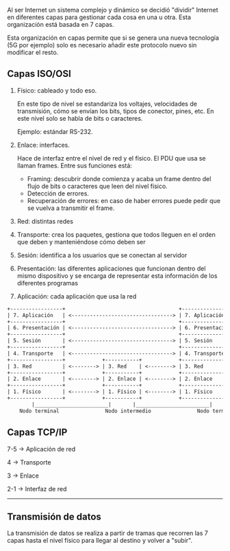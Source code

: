 Al ser Internet un sistema complejo y dinámico se decidió "dividir" Internet en diferentes capas para gestionar cada cosa en una u otra. Esta organización está basada en 7 capas.

Esta organización en capas permite que si se genera una nueva tecnología (5G por ejemplo) solo es necesario añadir este protocolo nuevo sin modificar el resto.

## Capas ISO/OSI

1. Físico: cableado y todo eso.

   En este tipo de nivel se estandariza los voltajes, velocidades de
   transmisión, cómo se envían los bits, tipos de conector, pines, etc. En este
   nivel solo se habla de bits o caracteres.

   Ejemplo: estándar RS-232.

2. Enlace: interfaces.

   Hace de interfaz entre el nivel de red y el físico. El PDU que usa se llaman
   frames. Entre sus funciones está:
   - Framing: descubrir donde comienza y acaba un frame dentro del flujo de
     bits o caracteres que leen del nivel físico.
   - Detección de errores.
   - Recuperación de errores: en caso de haber errores puede pedir que se
     vuelva a transmitir el frame.
3. Red: distintas redes
4. Transporte: crea los paquetes, gestiona que todos lleguen en el orden que
   deben y manteniéndose cómo deben ser
5. Sesión: identifica a los usuarios que se conectan al servidor
6. Presentación: las diferentes aplicaciones que funcionan dentro del mismo
  dispositivo y se encarga de representar esta información de los diferentes
  programas
7. Aplicación: cada aplicación que usa la red

```txt
+-----------------+                                     +-----------------+
| 7. Aplicación   | <---------------------------------> | 7. Aplicación   |
+-----------------+                                     +-----------------+
| 6. Presentación | <---------------------------------> | 6. Presentación |
+-----------------+                                     +-----------------+
| 5. Sesión       | <---------------------------------> | 5. Sesión       |
+-----------------+                                     +-----------------+
| 4. Transporte   | <---------------------------------> | 4. Transporte   |
+-----------------+            +-----------+            +-----------------+
| 3. Red          | <--------> | 3. Red    | <--------> | 3. Red          |
+-----------------+            +-----------+            +-----------------+
| 2. Enlace       | <--------> | 2. Enlace | <--------> | 2. Enlace       |
+-----------------+            +-----------+            +-----------------+
| 1. Físico       | <--------> | 1. Físico | <--------> | 1. Físico       |
+-----------------+            +-----------+            +-----------------+
        |________________________|       |________________________|
    Nodo terminal               Nodo intermedio               Nodo terminal
```
## Capas TCP/IP

7-5 -> Aplicación de red

4 -> Transporte

3 -> Enlace

2-1 -> Interfaz de red

---

## Transmisión de datos

La transmisión de datos se realiza a partir de tramas que recorren las 7 capas hasta el nivel físico para llegar al destino y volver a "subir".
